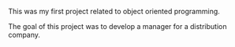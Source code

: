 This was my first project related to object oriented programming.

The goal of this project was to develop a manager for a distribution company.
